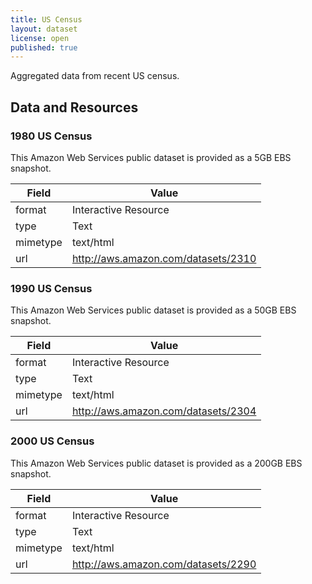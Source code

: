 ```yaml
---
title: US Census
layout: dataset
license: open
published: true
---
```

Aggregated data from recent US census.

## Data and Resources

### 1980 US Census

This Amazon Web Services public dataset is provided as a 5GB EBS snapshot.

| Field | Value |
| ----- | ----- |
| format | Interactive Resource |
| type | Text |
| mimetype | text/html |
| url   | http://aws.amazon.com/datasets/2310 |

### 1990 US Census

This Amazon Web Services public dataset is provided as a 50GB EBS snapshot.

| Field | Value |
| ----- | ----- |
| format | Interactive Resource |
| type | Text |
| mimetype | text/html |
| url   | http://aws.amazon.com/datasets/2304 |

### 2000 US Census

This Amazon Web Services public dataset is provided as a 200GB EBS snapshot.

| Field | Value |
| ----- | ----- |
| format | Interactive Resource |
| type | Text |
| mimetype | text/html |
| url   | http://aws.amazon.com/datasets/2290 |